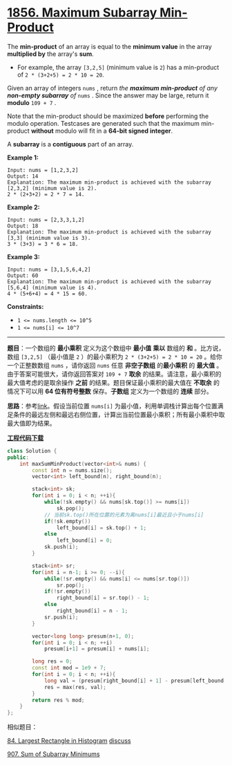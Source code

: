 # [1856. Maximum Subarray Min-Product](https://leetcode.com/problems/maximum-subarray-min-product/)

The **min-product** of an array is equal to the **minimum value** in the array **multiplied by** the array's **sum**.

* For example, the array `[3,2,5]` (minimum value is `2`) has a min-product of `2 * (3+2+5) = 2 * 10 = 20`.

Given an array of integers `nums` , return *the **maximum min-product** of any **non-empty subarray** of* `nums` . Since the answer may be large, return it **modulo** `109 + 7` .

Note that the min-product should be maximized **before** performing the modulo operation. Testcases are generated such that the maximum min-product **without** modulo will fit in a **64-bit signed integer**.

A **subarray** is a **contiguous** part of an array.

**Example 1:**

```
Input: nums = [1,2,3,2]
Output: 14
Explanation: The maximum min-product is achieved with the subarray [2,3,2] (minimum value is 2).
2 * (2+3+2) = 2 * 7 = 14.
```

**Example 2:**

```
Input: nums = [2,3,3,1,2]
Output: 18
Explanation: The maximum min-product is achieved with the subarray [3,3] (minimum value is 3).
3 * (3+3) = 3 * 6 = 18.
```

**Example 3:**

```
Input: nums = [3,1,5,6,4,2]
Output: 60
Explanation: The maximum min-product is achieved with the subarray [5,6,4] (minimum value is 4).
4 * (5+6+4) = 4 * 15 = 60.
```

**Constraints:**

* `1 <= nums.length <= 10^5`
* `1 <= nums[i] <= 10^7`

-----

**题目**：一个数组的 **最小乘积** 定义为这个数组中 **最小值** **乘以** 数组的 **和** 。比方说，数组 `[3,2,5]` （最小值是 `2` ）的最小乘积为 `2 * (3+2+5) = 2 * 10 = 20` 。给你一个正整数数组 `nums` ，请你返回 `nums` 任意 **非空子数组** 的**最小乘积** 的 **最大值** 。由于答案可能很大，请你返回答案对 `109 + 7` **取余** 的结果。请注意，最小乘积的最大值考虑的是取余操作 **之前** 的结果。题目保证最小乘积的最大值在 **不取余** 的情况下可以用 **64 位有符号整数** 保存。**子数组** 定义为一个数组的 **连续** 部分。

**思路**：参考[link](https://leetcode.com/problems/maximum-subarray-min-product/discuss/1198718/JavaPython-Stack-keeps-index-of-elements-less-than-numsi-O(N))。假设当前位置 `nums[i]` 为最小值，利用单调栈计算出每个位置满足条件的最远左侧和最远右侧位置，计算出当前位置最小乘积；所有最小乘积中取最大值即为结果。

[**工程代码下载**](https://github.com/shenkh/leetcode)

```cpp
class Solution {
public:
    int maxSumMinProduct(vector<int>& nums) {
        const int n = nums.size();
        vector<int> left_bound(n), right_bound(n);

        stack<int> sk;
        for(int i = 0; i < n; ++i){
            while(!sk.empty() && nums[sk.top()] >= nums[i])
                sk.pop();
            // 当前sk.top()所在位置的元素为离nums[i]最近且小于nums[i]
            if(!sk.empty())
                left_bound[i] = sk.top() + 1;
            else
                left_bound[i] = 0;
            sk.push(i);
        }

        stack<int> sr;
        for(int i = n-1; i >= 0; --i){
            while(!sr.empty() && nums[i] <= nums[sr.top()])
                sr.pop();
            if(!sr.empty())
                right_bound[i] = sr.top() - 1;
            else
                right_bound[i] = n - 1;
            sr.push(i);
        }

        vector<long long> presum(n+1, 0);
        for(int i = 0; i < n; ++i)
            presum[i+1] = presum[i] + nums[i];

        long res = 0;
        const int mod = 1e9 + 7;
        for(int i = 0; i < n; ++i){
            long val = (presum[right_bound[i] + 1] - presum[left_bound[i]]) * nums[i];
            res = max(res, val);
        }
        return res % mod;
    }
};
```

相似题目：

[84. Largest Rectangle in Histogram](https://leetcode.com/problems/largest-rectangle-in-histogram/)  [discuss](https://leetcode.com/problems/maximum-subarray-min-product/discuss/1198718/JavaPython-Stack-keeps-index-of-elements-less-than-numsi-O(N)/930793)

[907. Sum of Subarray Minimums](https://leetcode.com/problems/sum-of-subarray-minimums/)
